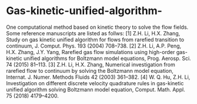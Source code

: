 # Gas-kinetic-unified-algorithm-
One computational method based on kinetic theory to solve the flow fields.
Some reference manuscripts are listed as follws:
[1] Z.H. Li, H.X. Zhang, Study on gas kinetic unified algorithm for flows from rarefied transition to continuum, J. Comput. Phys. 193 (2004) 708–738.
[2] Z.H. Li, A.P. Peng, H.X. Zhang, J.Y. Yang, Rarefied gas flow simulations using high-order gas-kinetic unified algorithms for Boltzmann model equations, Prog. Aerosp. Sci. 74 (2015) 81–113.
[3] Z.H. Li, H.X. Zhang, Numerical investigation from rarefied flow to continuum by solving the Boltzmann model equation, Internat. J. Numer. Methods Fluids 42 (2003) 361–382.
[4] W. Q. Hu, Z.H. Li, Investigation on different discrete velocity quadrature rules in gas-kinetic unified algorithm solving Boltzmann model equation, Comput. Math. Appl. 75 (2018) 4179–4200.
